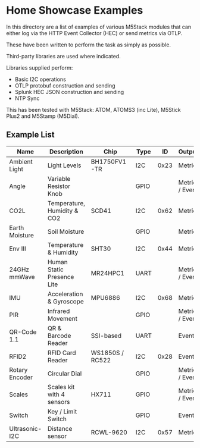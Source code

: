 # Home Showcase Examples

In this directory are a list of examples of various M5Stack modules that can 
either log via the HTTP Event Collector (HEC) or send metrics via OTLP.

These have been written to perform the task as simply as possible.

Third-party libraries are used where indicated.

Libraries supplied perform:
- Basic I2C operations
- OTLP protobuf construction and sending
- Splunk HEC JSON construction and sending
- NTP Sync

This has been tested with M5Stack: ATOM, ATOMS3 (inc Lite), M5Stick Plus2 and M5Stamp (M5Dial).

## Example List

| Name | Description | Chip | Type | ID | Output |
|------|-------------|------|------|----|--------|
| Ambient Light | Light Levels | BH1750FV1-TR | I2C | 0x23 | Metric |
| Angle | Variable Resistor Knob | | GPIO | | Metric / Event |
| CO2L  | Temperature, Humidity & CO2 | SCD41 | I2C | 0x62 | Metric |
| Earth Moisture | Soil Moisture | | GPIO | | Metric |
| Env III | Temperature & Humidity | SHT30 | I2C | 0x44 | Metric |
| 24GHz mmWave | Human Static Presence Lite | MR24HPC1 | UART | | Metric / Event |
| IMU | Acceleration & Gyroscope | MPU6886 | I2C | 0x68 | Metric |
| PIR | Infrared Movement | | GPIO | | Metric / Event |
| QR-Code 1.1 | QR & Barcode Reader | SSI-based | UART | | Event |
| RFID2 | RFID Card Reader | WS1850S / RC522 | I2C | 0x28 | Event |
| Rotary Encoder | Circular Dial | | GPIO | | Metric / Event |
| Scales | Scales kit with 4 sensors | HX711 | GPIO | | Metric / Event |
| Switch | Key / Limit Switch | | GPIO | | Event |
| Ultrasonic-I2C | Distance sensor | RCWL-9620 | I2C | 0x57 | Metric |
